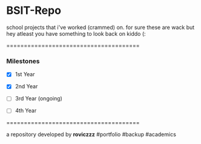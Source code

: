 # BSIT-Repo
school projects that i've worked (crammed) on.
for sure these are wack but hey atleast you have something to look back on kiddo (:

======================================
### Milestones 
 - [x] 1st Year
 - [x] 2nd Year
 - [ ] 3rd Year (ongoing)
 - [ ] 4th Year


======================================

a repository developed by **roviczzz**
#portfolio #backup #academics
